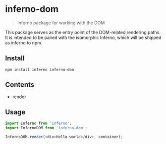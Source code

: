 # inferno-dom
> Inferno package for working with the DOM

This package serves as the entry point of the DOM-related rendering paths. It is intended to be paired with the isomorphic Inferno, which will be shipped as inferno to npm.

## Install

```
npm install inferno inferno-dom
```

## Contents

* render

## Usage

```js
import Inferno from 'inferno';
import InfernoDOM from 'inferno-dom';

InfernoDOM.render(<div>Hello world</div>, container);
```



